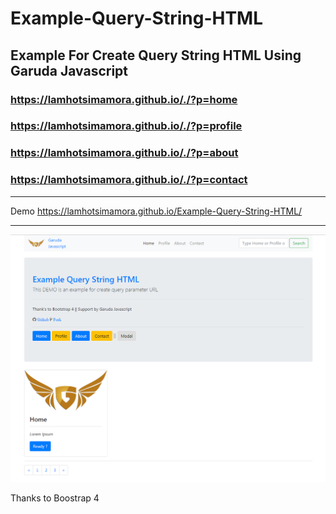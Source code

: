 # Example-Query-String-HTML

Example For Create Query String HTML Using Garuda Javascript
-------------------------------------------
### https://lamhotsimamora.github.io/./?p=home 
### https://lamhotsimamora.github.io/./?p=profile
### https://lamhotsimamora.github.io/./?p=about
### https://lamhotsimamora.github.io/./?p=contact
-------------------------------------------
Demo https://lamhotsimamora.github.io/Example-Query-String-HTML/

-------------------------------------------

<img src="https://raw.githubusercontent.com/lamhotsimamora/Example-Query-String-HTML/master/demo.PNG"> </img>

Thanks to Boostrap 4


